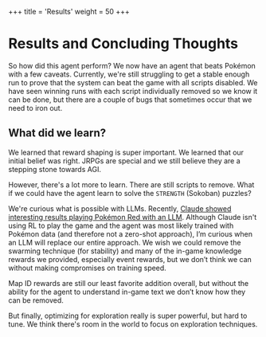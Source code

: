 +++
title = 'Results'
weight = 50
+++

# Results and Concluding Thoughts

So how did this agent perform? We now have an agent that beats Pokémon with a few caveats. Currently, we're still struggling to get a stable enough run to prove that the system can beat the game with all scripts disabled. We have seen winning runs with each script individually removed so we know it can be done, but there are a couple of bugs that sometimes occur that we need to iron out.

## What did we learn?

We learned that reward shaping is super important. We learned that our initial belief was right. JRPGs are special and we still believe they are a stepping stone towards AGI. 

However, there's a lot more to learn. There are still scripts to remove. What if we could have the agent learn to solve the `STRENGTH` (Sokoban) puzzles? 

We're curious what is possible with LLMs. Recently, [Claude showed interesting results playing Pokémon Red with an LLM](https://www.anthropic.com/research/visible-extended-thinking). Although Claude isn't using RL to play the game and the agent was most likely trained with Pokémon data (and therefore not a zero-shot approach), I’m curious when an LLM will replace our entire approach. We wish we could remove the swarming technique (for stability) and many of the in-game knowledge rewards we provided, especially event rewards, but we don’t think we can without making compromises on training speed.

Map ID rewards are still our least favorite addition overall, but without the ability for the agent to understand in-game text we don’t know how they can be removed.

But finally, optimizing for exploration really is super powerful, but hard to tune. We think there's room in the world to focus on exploration techniques.
